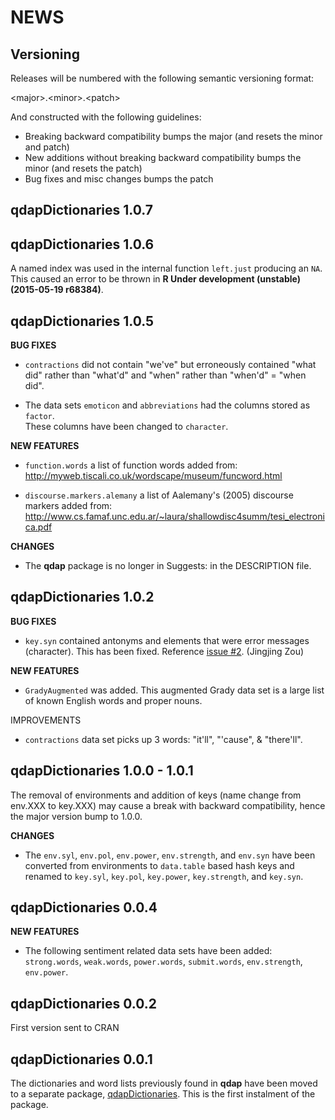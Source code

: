 NEWS 
====

Versioning
----------

Releases will be numbered with the following semantic versioning format:

&lt;major&gt;.&lt;minor&gt;.&lt;patch&gt;

And constructed with the following guidelines:

* Breaking backward compatibility bumps the major (and resets the minor 
  and patch)
* New additions without breaking backward compatibility bumps the minor 
  (and resets the patch)
* Bug fixes and misc changes bumps the patch



qdapDictionaries 1.0.7
----------------------------------------------------------------



qdapDictionaries 1.0.6
----------------------------------------------------------------

A named index was used in the internal function `left.just` producing an `NA`.
This caused an error to be thrown in **R Under development (unstable) (2015-05-19 r68384)**.


qdapDictionaries 1.0.5
----------------------------------------------------------------

**BUG FIXES**

* `contractions` did not contain "we've" but erroneously contained "what did" 
  rather than "what'd" and "when" rather than "when'd" = "when did".

* The data sets `emoticon` and `abbreviations` had the columns stored as `factor`.  
  These columns have been changed to `character`.

**NEW FEATURES**

* `function.words` a list of function words added from: http://myweb.tiscali.co.uk/wordscape/museum/funcword.html

* `discourse.markers.alemany` a list of Aalemany's (2005) discourse markers 
  added from: http://www.cs.famaf.unc.edu.ar/~laura/shallowdisc4summ/tesi_electronica.pdf

**CHANGES**

* The **qdap** package is no longer in Suggests: in the DESCRIPTION file.


qdapDictionaries 1.0.2
----------------------------------------------------------------

**BUG FIXES**

* `key.syn` contained antonyms and elements that were error messages (character).
  This has been fixed.  Reference <a href="https://github.com/trinker/qdapDictionaries/issues/2">issue #2</a>. (Jingjing Zou)

**NEW FEATURES**

* `GradyAugmented` was added.  This augmented Grady data set is a large list of 
 known English words and proper nouns.

IMPROVEMENTS

* `contractions` data set picks up 3 words: "it'll", "'cause", & "there'll".


qdapDictionaries 1.0.0 - 1.0.1
----------------------------------------------------------------

The removal of environments and addition of keys (name change from env.XXX to 
key.XXX) may cause a break with backward compatibility, hence the major version 
bump to 1.0.0.

**CHANGES**

* The `env.syl`, `env.pol`, `env.power`, `env.strength`, and `env.syn` have been 
  converted from environments to `data.table` based hash keys and renamed to 
  `key.syl`, `key.pol`, `key.power`, `key.strength`, and `key.syn`.


qdapDictionaries 0.0.4
----------------------------------------------------------------

**NEW FEATURES**

*  The following sentiment related data sets have been added: `strong.words`, 
  `weak.words`, `power.words`, `submit.words`, `env.strength`, `env.power`.


qdapDictionaries 0.0.2
----------------------------------------------------------------

First version sent to CRAN

qdapDictionaries 0.0.1
----------------------------------------------------------------

The dictionaries and word lists previously found in **qdap** have been moved to a separate package, <a href="https://github.com/trinker/qdapDictionaries" target="_blank">qdapDictionaries</a>.  This is the first instalment of the package.
